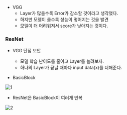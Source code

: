 - VGG
    - Layer가 많을수록 Error가 감소할 것이라고 생각했다.
    - 하지만 모델이 클수록 성능이 떻어지는 것을 발견
    - 모델이 더 어려워져서 score가 낮아지는 것이다.

### ResNet

- VGG 단점 보안
    - 모델 학습 난이도를 줄이고 Layer를 늘려보자.
    - 하나의 Layer가 끝날 때마다 input data(x)를 더해준다.
    
- BasicBlock

![1](https://github.com/DaSeul-Seo/DataEngineering_Study/assets/67898022/449c152f-5f47-4d68-bab8-23b46270d7e2)

- ResNet은 BasicBlock이 여러개 반복

![2](https://github.com/DaSeul-Seo/DataEngineering_Study/assets/67898022/d61178fb-c217-493b-8fcd-6e83d676f18c)
